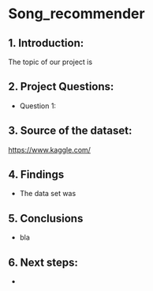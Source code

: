# Song_recommender

## 1. Introduction:

The topic of our project is 

## 2. Project Questions:

* Question 1: 

## 3. Source of the dataset: 

https://www.kaggle.com/

## 4. Findings

* The data set was 

## 5. Conclusions

* bla

## 6. Next steps:

*



